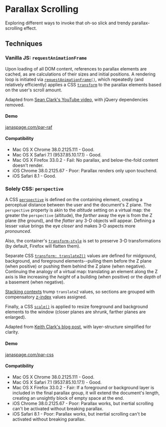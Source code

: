 # Parallax Scrolling

Exploring different ways to invoke that oh-so slick and trendy parallax-scrolling effect.

## Techniques

### Vanilla JS: `requestAnimationFrame`

Upon loading of all DOM content, references to parallax elements are cached, as are calculations of their sizes and initial positions. A rendering loop is initiated via [`requestAnimationFrame()`](https://developer.mozilla.org/en-US/docs/Web/API/window.requestAnimationFrame), which repeatedly (and relatively efficiently) applies a CSS [`transform`](http://devdocs.io/css/transform) to the parallax elements based on the user's scroll amount.

Adapted from [Sean Clark's YouTube video](https://www.youtube.com/watch?v=2zpfWJCdNAI), with jQuery dependencies removed.

#### Demo

[janaspage.com/par-raf](http://janaspage.com/par-raf/)

#### Compatibility

- Mac OS X Chrome 38.0.2125.111 - Good.
- Mac OS X Safari 7.1 (9537.85.10.17.1) - Good.
- Mac OS X Firefox 33.0.2 - Fail: No parallax, and below-the-fold content doesn't render.
- iOS Chrome 38.0.2125.67 - Poor: Parallax renders only upon touchend.
- iOS Safari 8.1 - Good.

### Solely CSS: `perspective`

A CSS [`perspective`](https://developer.mozilla.org/en-US/docs/Web/CSS/perspective) is defined on the containing element, creating a perceptual distance between the user and the document's Z plane. The `perspective` property is akin to the *altitude* setting on a virtual map: the greater the `perspective` (altitude), the *farther* away the eye is from the Z plane (the ground), and the *flatter* any 3-D objects will appear. Defining a lesser value brings the eye *closer* and makes 3-D aspects more *pronounced*.

Also, the container's [`transform-style`](https://developer.mozilla.org/en-US/docs/Web/CSS/transform-style) is set to preserve 3-D transformations (by default, Firefox will flatten them).

Separate CSS [`transform: translateZ()`](https://developer.mozilla.org/en-US/docs/Web/CSS/transform-function) values are defined for midground, background, and foreground elements--pulling them before the Z plane (when positive) or pushing them behind the Z plane (when negative). Continuing the analogy of a virtual map: translating an element along the Z axis is like increasing the *height* of a building (when positive) or the *depth* of a basement (when negative).

[Stacking contexts](https://developer.mozilla.org/en-US/docs/Web/Guide/CSS/Understanding_z_index/The_stacking_context) trump `translateZ` values, so sections are grouped with compensatory [z-index](https://developer.mozilla.org/en-US/docs/Web/CSS/z-index) values assigned.

Finally, a CSS [`scale()`](https://developer.mozilla.org/en-US/docs/Web/CSS/transform-function) is applied to resize foreground and background elements to the window (closer planes are shrunk, farther planes are enlarged).

Adapted from [Keith Clark's blog post](http://keithclark.co.uk/articles/pure-css-parallax-websites/), with layer-structure simplified for clarity.

#### Demo

[janaspage.com/par-css](http://janaspage.com/par-css/)

#### Compatibility

- Mac OS X Chrome 38.0.2125.111 - Good.
- Mac OS X Safari 7.1 (9537.85.10.17.1) - Good.
- Mac OS X Firefox 33.0.2 - Fair: If a foreground or background layer is included in the final parallax group, it will extend the document's length, creating an unsightly block of empty space at the end.
- iOS Chrome 38.0.2125.67 - Poor: Parallax works, but inertial scrolling can't be activated without breaking parallax.
- iOS Safari 8.1 - Poor: Parallax works, but inertial scrolling can't be activated without breaking parallax.
